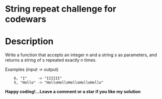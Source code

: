 # String repeat challenge for codewars
# Description
Write a function that accepts an integer n and a string s as parameters, and returns a string of s repeated exactly n times.

Examples (input -> output)
```
    6, "I"     -> "IIIIII"
    5, "Hello" -> "HelloHelloHelloHelloHello"
```

**Happy coding!...Leave a comment or a star if you like my solution**
